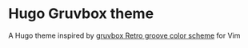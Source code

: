 # Hugo Gruvbox theme

A Hugo theme inspired by [gruvbox Retro groove color scheme](https://github.com/morhetz/gruvbox) for Vim
